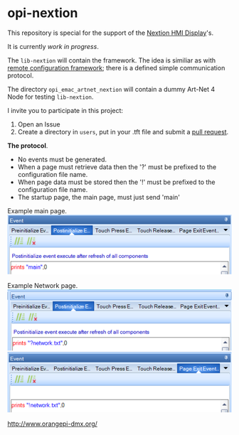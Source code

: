 # opi-nextion

This repository is special for the support of the [Nextion HMI Display](https://nextion.tech)'s.

It is currently *work in progress*.

The `lib-nextion` will contain the framework. The idea is similiar as with [remote configuration framework](http://www.orangepi-dmx.org/orange-pi-dmx512-rdm/remote-configuration); there is a defined simple communication protocol.

The directory `opi_emac_artnet_nextion` will contain a dummy Art-Net 4 Node for testing `lib-nextion`.

I invite you to participate in this project:

1. Open an Issue
2. Create a directory in `users`, put in your .tft file and submit a [pull request](https://help.github.com/en/articles/about-pull-requests).

**The protocol**.

* No events must be generated.
* When a page must retrieve data then the '?' must be prefixed to the configuration file name.
* When page data must be stored then the '!' must be prefixed to the configuration file name.
* The startup page, the main page, must just send 'main'

Example main page.
</br>
![Example main page](images/main.png)

Example Network page.
</br>
![Example main page](images/get.png)
</br>
![Example main page](images/save.png)

http://www.orangepi-dmx.org/
